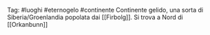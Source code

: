 Tag: #luoghi #eternogelo #continente
Continente gelido, una sorta di Siberia/Groenlandia popolata dai [[Firbolg]].
Si trova a Nord di [[Orkanbunn]]